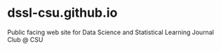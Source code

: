 # dssl-csu.github.io
Public facing web site for Data Science and Statistical Learning Journal Club @ CSU
